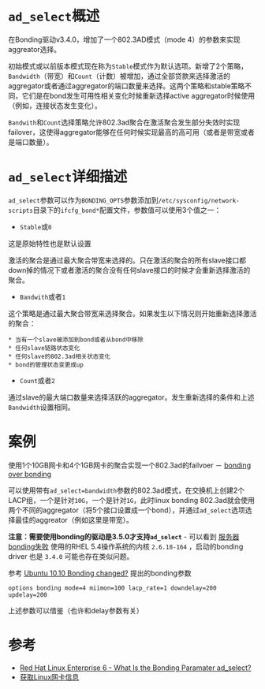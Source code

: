 # `ad_select`概述

在Bonding驱动v3.4.0，增加了一个802.3AD模式（mode 4）的参数来实现aggreator选择。

初始模式或以前版本模式现在称为`Stable`模式作为默认选项。新增了2个策略，`Bandwidth`（带宽）和`Count`（计数）被增加，通过全部贷款来选择激活的aggregator或者通过aggregator的端口数量来选择。这两个策略和stable策略不同，它们是在bond发生可用性相关变化时候重新选择active aggregator时候使用（例如，连接状态发生变化）。

`Bandwith`和`Count`选择策略允许802.3ad聚合在激活聚合发生部分失效时实现failover，这使得aggregator能够在任何时候实现最高的高可用（或者是带宽或者是端口数量）。

# `ad_select`详细描述

`ad_select`参数可以作为`BONDING_OPTS`参数添加到`/etc/sysconfig/network-scripts`目录下的`ifcfg_bond*`配置文件，参数值可以使用3个值之一：

* `Stable`或`0`

这是原始特性也是默认设置

激活的聚合是通过最大聚合带宽来选择的。只在激活的聚合的所有slave接口都down掉的情况下或者激活的聚合没有任何slave接口的时候才会重新选择激活的聚合。

* `Bandwith`或者`1`

这个策略是通过最大聚合带宽来选择聚合。如果发生以下情况则开始重新选择激活的聚合：

    * 当有一个slave被添加到bond或者从bond中移除
    * 任何slave链路状态变化
    * 任何slave的802.3ad相关状态变化
    * bond的管理状态变更成up

* `Count`或者`2`

通过slave的最大端口数量来选择活跃的aggregator。发生重新选择的条件和上述`Bandwidth`设置相同。

# 案例

使用1个10GB网卡和4个1GB网卡的聚合实现一个802.3ad的failvoer － [bonding over bonding](http://sourceforge.net/p/bonding/discussion/77913/thread/d44ec9cc/)

可以使用带有`ad_select=bandwidth`参数的802.3ad模式，在交换机上创建2个LACP组，一个是针对`10G`，一个是针对`1G`，此时linux bonding 802.3ad就会使用两个不同的aggregator（将5个接口设置成一个bond），并通过`ad_select`选项选择最佳的aggreator（例如这里是带宽）。

**注意：需要使用bonding的驱动是3.5.0才支持`ad_select`** - 可以看到 [服务器bonding失败](#服务器bonding失败) 使用的RHEL 5.4操作系统的内核 `2.6.18-164` ，启动的bonding driver 也是 `3.4.0` 可能也存在类似问题。

参考 [Ubuntu 10.10 Bonding changed?](http://ubuntuforums.org/showthread.php?t=1595177) 提出的bonding参数

    options bonding mode=4 miimon=100 lacp_rate=1 downdelay=200 updelay=200

上述参数可以借鉴（也许和delay参数有关）

# 参考

* [Red Hat Linux Enterprise 6 - What Is the Bonding Paramater ad_select?](http://support.hp.com/hk-en/document/c02695247)
* [获取Linux网卡信息](#获取Linux网卡信息)
